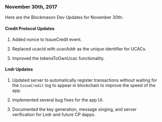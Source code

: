 ### November 30th, 2017

Here are the Blockmason Dev Updates for November 30th:

#### Credit Protocol Updates
1. Added nonce to IssueCredit event.

2. Replaced ucacId with ucacAddr as the unique identifier for UCACs.

3. Improved the tokensToOwnUcac functionality.

#### Lndr Updates
1. Updated server to automatically register transactions without waiting for the `IssueCredit` log to appear in blockchain to improve the speed of the app.

2. Implemented several bug fixes for the app UI.

3. Documented the key generation, message singing, and server verification for Lndr and future CP dapps.
